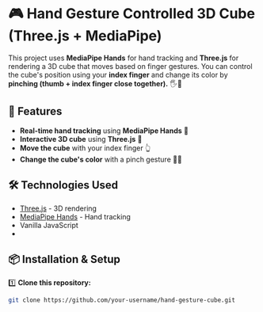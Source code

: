 # 🎮 Hand Gesture Controlled 3D Cube (Three.js + MediaPipe)

This project uses **MediaPipe Hands** for hand tracking and **Three.js** for rendering a 3D cube that moves based on finger gestures. You can control the cube's position using your **index finger** and change its color by **pinching (thumb + index finger close together).** 🖐️🎨

## 🚀 Features
- **Real-time hand tracking** using **MediaPipe Hands** 🤖
- **Interactive 3D cube** using **Three.js** 🎲
- **Move the cube** with your index finger 👆
- **Change the cube's color** with a pinch gesture 🤏🎨

## 🛠️ Technologies Used
- [Three.js](https://threejs.org/) - 3D rendering
- [MediaPipe Hands](https://developers.google.com/mediapipe/solutions/vision/hand_landmarker) - Hand tracking
- Vanilla JavaScript
- 
## 📦 Installation & Setup

1️⃣ **Clone this repository:**
```sh
git clone https://github.com/your-username/hand-gesture-cube.git
```
